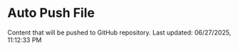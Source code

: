 # Auto Push File

Content that will be pushed to GitHub repository.
Last updated: 06/27/2025, 11:12:33 PM